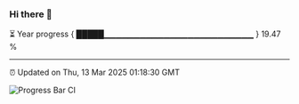 ### Hi there 👋

⏳ Year progress { █████▁▁▁▁▁▁▁▁▁▁▁▁▁▁▁▁▁▁▁▁▁▁▁▁▁ } 19.47 %

---

⏰ Updated on Thu, 13 Mar 2025 01:18:30 GMT

![Progress Bar CI](https://github.com/JuvenileQ/Progress-Bar-CI/workflows/main/badge.svg)
